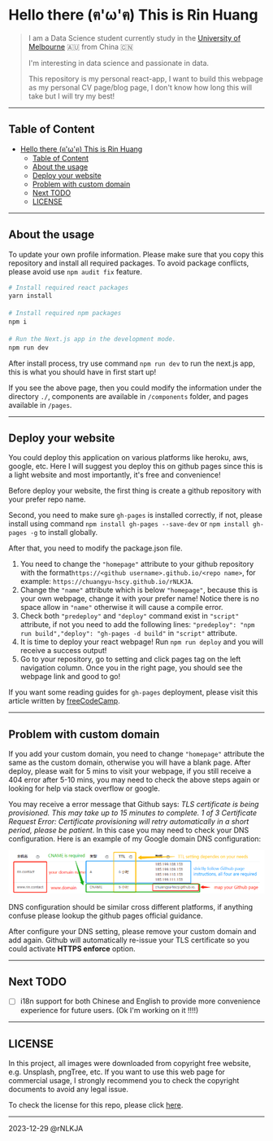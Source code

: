 # Hello there (ฅ'ω'ฅ) This is Rin Huang

> I am a Data Science student currently study in the [University of Melbourne](https://www.unimelb.edu.au/) 🇦🇺 from China 🇨🇳
>
> I'm interesting in data science and passionate in data.
>
> This repository is my personal react-app, I want to build this webpage as my personal CV page/blog page, I don't know how long this will take but I will try my best!

---

## Table of Content

- [Hello there (ฅ'ω'ฅ) This is Rin Huang](#hello-there-ฅωฅ-this-is-rin-huang)
  - [Table of Content](#table-of-content)
  - [About the usage](#about-the-usage)
  - [Deploy your website](#deploy-your-website)
  - [Problem with custom domain](#problem-with-custom-domain)
  - [Next TODO](#next-todo)
  - [LICENSE](#license)

---

## About the usage

To update your own profile information. Please make sure that you copy this repository and install all required packages. To avoid package conflicts, please avoid use `npm audit fix` feature.

```bash
# Install required react packages
yarn install

# Install required npm packages
npm i

# Run the Next.js app in the development mode.
npm run dev
```

After install process, try use command `npm run dev` to run the next.js app, this is what you should have in first start up!

If you see the above page, then you could modify the information under the directory `./`, components are available in `/components` folder, and pages available in `/pages`.

---

## Deploy your website

You could deploy this application on various platforms like heroku, aws, google, etc. Here I will suggest you deploy this on github pages since this is a light website and most importantly, it's free and convenience!

Before deploy your website, the first thing is create a github repository with your prefer repo name.

Second, you need to make sure `gh-pages` is installed correctly, if not, please install using command `npm install gh-pages --save-dev` or `npm install gh-pages -g` to install globally.

After that, you need to modify the package.json file.

1. You need to change the `"homepage"` attribute to your github repository with the format`https://<github username>.github.io/<repo name>`, for example: `https://chuangyu-hscy.github.io/rNLKJA`.
2. Change the `"name"` attribute which is below `"homepage"`, because this is your own webpage, change it with your prefer name! Notice there is no space allow in `"name"` otherwise it will cause a compile error.
3. Check both `"predeploy"` and `"deploy"` command exist in `"script"` attribute, if not you need to add the following lines: `"predeploy": "npm run build","deploy": "gh-pages -d build"` in `"script"` attribute.
4. It is time to deploy your react webpage! Run `npm run deploy` and you will receive a success output!
5. Go to your repository, go to setting and click pages tag on the left navigation column. Once you in the right page, you should see the webpage link and good to go!

If you want some reading guides for `gh-pages` deployment, please visit this article written by [freeCodeCamp](https://www.freecodecamp.org/news/deploy-a-react-app-to-github-pages/).

---

## Problem with custom domain

If you add your custom domain, you need to change `"homepage"` attribute the same as the custom domain, otherwise you will have a blank page. After deploy, please wait for 5 mins to visit your webpage, if you still receive a 404 error after 5-10 mins, you may need to check the above steps again or looking for help via stack overflow or google.

You may receive a error message that Github says: _TLS certificate is being provisioned. This may take up to 15 minutes to complete. 1 of 3 Certificate Request Error: Certificate provisioning will retry automatically in a short period, please be patient_. In this case you may need to check your DNS configuration. Here is an example of my Google domain DNS configuration:

<img src="https://github.com/chuangyu-hscy/rNLKJA/blob/rin-profile-ts/public/README/DNS_setting.png" alt="Google DNS config" />

DNS configuration should be similar cross different platforms, if anything confuse please lookup the github pages official guidance.

After configure your DNS setting, please remove your custom domain and add again. Github will automatically re-issue your TLS certificate so you could activate **HTTPS enforce** option.

---

## Next TODO

- [ ] i18n support for both Chinese and English to provide more convenience experience for future users. (Ok I'm working on it !!!!)

---

## LICENSE

In this project, all images were downloaded from copyright free website, e.g. Unsplash, pngTree, etc. If you want to use this web page for commercial usage, I strongly recommend you to check the copyright documents to avoid any legal issue.

To check the license for this repo, please click [here](https://github.com/chuangyu-hscy/rNLKJA/blob/rin-profile-ts/LICENSE).

---

2023-12-29 @rNLKJA
